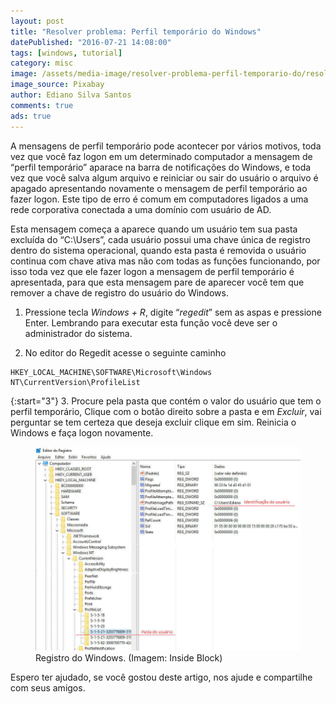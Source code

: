 ```yaml
---
layout: post
title: "Resolver problema: Perfil temporário do Windows"
datePublished: "2016-07-21 14:08:00"
tags: [windows, tutorial]
category: misc
image: /assets/media-image/resolver-problema-perfil-temporario-do/resolver-problema-perfil-temporario-do.jpg
image_source: Pixabay
author: Ediano Silva Santos
comments: true
ads: true
---
```


A mensagens de perfil temporário pode acontecer por vários motivos, toda vez que você faz logon em um determinado computador a mensagem de “perfil temporário” aparace na barra de notificações do Windows, e toda vez que você salva algum arquivo e reiniciar ou sair do usuário o arquivo é apagado apresentando novamente o mensagem de perfil temporário ao fazer logon. Este tipo de erro é comum em computadores ligados a uma rede corporativa conectada a uma domínio com usuário de AD.

Esta mensagem começa a aparece quando um usuário tem sua pasta excluída do “C:\Users”, cada usuário possui uma chave única de registro dentro do sistema operacional, quando esta pasta é removida o usuário continua com chave ativa mas não com todas as funções funcionando, por isso toda vez que ele fazer logon a mensagem de perfil temporário é apresentada, para que esta mensagem pare de aparecer você tem que remover a chave de registro do usuário do Windows.

1. Pressione tecla *Windows + R*, digite “*regedit*” sem as aspas e pressione Enter. Lembrando para executar esta função você deve ser o administrador do sistema.

2. No editor do Regedit acesse o seguinte caminho

```
HKEY_LOCAL_MACHINE\SOFTWARE\Microsoft\Windows NT\CurrentVersion\ProfileList
```

{:start="3"}
3. Procure pela pasta que contém o valor do usuário que tem o perfil temporário, Clique com o botão direito sobre a pasta e em *Excluir*, vai perguntar se tem certeza que deseja excluir clique em sim. Reinicia o Windows e faça logon novamente.

<figure class="image">
<img alt="Registro do Windows" src="/assets/media-image/resolver-problema-perfil-temporario-do/regedit-windows.jpg">
<figcaption>Registro do Windows. (Imagem: Inside Block)</figcaption>
</figure>

Espero ter ajudado, se você gostou deste artigo, nos ajude e compartilhe com seus amigos.